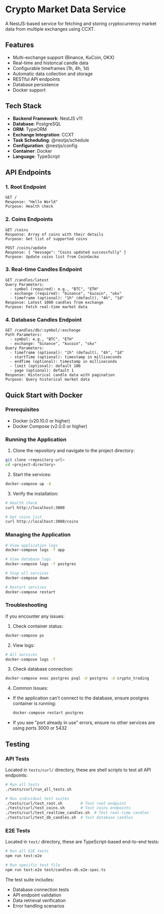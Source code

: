 # Crypto Market Data Service

A NestJS-based service for fetching and storing cryptocurrency market data from multiple exchanges using CCXT.

## Features

- Multi-exchange support (Binance, KuCoin, OKX)
- Real-time and historical candle data
- Configurable timeframes (1h, 4h, 1d)
- Automatic data collection and storage
- RESTful API endpoints
- Database persistence
- Docker support

## Tech Stack

- **Backend Framework**: NestJS v11
- **Database**: PostgreSQL
- **ORM**: TypeORM
- **Exchange Integration**: CCXT
- **Task Scheduling**: @nestjs/schedule
- **Configuration**: @nestjs/config
- **Container**: Docker
- **Language**: TypeScript

## API Endpoints

### 1. Root Endpoint
```
GET /
Response: "Hello World"
Purpose: Health check
```

### 2. Coins Endpoints
```
GET /coins
Response: Array of coins with their details
Purpose: Get list of supported coins

POST /coins/update
Response: { "message": "Coins updated successfully" }
Purpose: Update coins list from CoinGecko
```

### 3. Real-time Candles Endpoint
```
GET /candles/latest
Query Parameters:
  - symbol (required): e.g., "BTC", "ETH"
  - exchange (required): "binance", "kucoin", "okx"
  - timeframe (optional): "1h" (default), "4h", "1d"
Response: Latest 1000 candles from exchange
Purpose: Fetch real-time market data
```

### 4. Database Candles Endpoint
```
GET /candles/db/:symbol/:exchange
Path Parameters:
  - symbol: e.g., "BTC", "ETH"
  - exchange: "binance", "kucoin", "okx"
Query Parameters:
  - timeframe (optional): "1h" (default), "4h", "1d"
  - startTime (optional): timestamp in milliseconds
  - endTime (optional): timestamp in milliseconds
  - limit (optional): default 100
  - page (optional): default 1
Response: Historical candle data with pagination
Purpose: Query historical market data
```

## Quick Start with Docker

### Prerequisites
- Docker (v20.10.0 or higher)
- Docker Compose (v2.0.0 or higher)

### Running the Application

1. Clone the repository and navigate to the project directory:
```bash
git clone <repository-url>
cd <project-directory>
```

2. Start the services:
```bash
docker-compose up -d
```

3. Verify the installation:
```bash
# Health check
curl http://localhost:3000

# Get coins list
curl http://localhost:3000/coins
```

### Managing the Application

```bash
# View application logs
docker-compose logs -f app

# View database logs
docker-compose logs -f postgres

# Stop all services
docker-compose down

# Restart services
docker-compose restart
```

### Troubleshooting

If you encounter any issues:

1. Check container status:
```bash
docker-compose ps
```

2. View logs:
```bash
# All services
docker-compose logs -f
```

3. Check database connection:
```bash
docker-compose exec postgres psql -U postgres -d crypto_trading
```

4. Common Issues:
- If the application can't connect to the database, ensure postgres container is running:
  ```bash
  docker-compose restart postgres
  ```
- If you see "port already in use" errors, ensure no other services are using ports 3000 or 5432

## Testing

### API Tests
Located in `tests/curl/` directory, these are shell scripts to test all API endpoints:

```bash
# Run all tests
./tests/curl/run_all_tests.sh

# Run individual test suites
./tests/curl/test_root.sh        # Test root endpoint
./tests/curl/test_coins.sh       # Test coins endpoints
./tests/curl/test_realtime_candles.sh  # Test real-time candles
./tests/curl/test_db_candles.sh  # Test database candles
```

### E2E Tests
Located in `test/` directory, these are TypeScript-based end-to-end tests:

```bash
# Run all E2E tests
npm run test:e2e

# Run specific test file
npm run test:e2e test/candles-db.e2e-spec.ts
```

The test suite includes:
- Database connection tests
- API endpoint validation
- Data retrieval verification
- Error handling scenarios